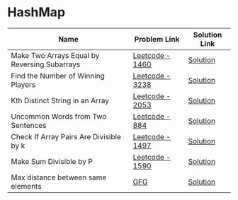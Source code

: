 # HashMap


| Name       | Problem Link                       | Solution Link                     |
|--------------------|------------------------------------|-----------------------------------|
| Make Two Arrays Equal by Reversing Subarrays          | [Leetcode - 1460](https://leetcode.com/problems/make-two-arrays-equal-by-reversing-subarrays)                | [Solution](https://github.com/moinhameed27/Ultimate-DSA/blob/main/Array/Easy/Make%20Two%20Arrays%20Equal%20by%20Reversing%20Subarrays.cpp)              |
| Find the Number of Winning Players         | [Leetcode - 3238](https://leetcode.com/problems/find-the-number-of-winning-players/description/)                | [Solution](https://github.com/moinhameed27/Ultimate-DSA/blob/main/Array/Easy/Find%20the%20Number%20of%20Winning%20Players.cpp)              |
| Kth Distinct String in an Array         | [Leetcode - 2053](https://leetcode.com/problems/kth-distinct-string-in-an-array/description/)                | [Solution](https://github.com/moinhameed27/Ultimate-DSA/blob/main/HashMap/Kth%20Distinct%20String%20in%20an%20Array.java)              |
| Uncommon Words from Two Sentences         | [Leetcode - 884](https://leetcode.com/problems/uncommon-words-from-two-sentences/description/)                | [Solution](https://github.com/moinhameed27/Ultimate-DSA/blob/main/HashMap/Uncommon%20Words%20from%20Two%20Sentences.cpp)              |
| Check If Array Pairs Are Divisible by k         | [Leetcode - 1497](https://leetcode.com/problems/check-if-array-pairs-are-divisible-by-k/description/)                | [Solution](https://github.com/moinhameed27/Ultimate-DSA/blob/main/HashMap/Check%20If%20Array%20Pairs%20Are%20Divisible%20by%20k.cpp)              |
| Make Sum Divisible by P         | [Leetcode - 1590](https://leetcode.com/problems/make-sum-divisible-by-p/description/)                | [Solution](https://github.com/moinhameed27/Ultimate-DSA/blob/main/HashMap/Make%20Sum%20Divisible%20by%20P.cpp)              |
| Max distance between same elements         | [GFG](https://www.geeksforgeeks.org/problems/max-distance-between-same-elements/1)                | [Solution](https://github.com/moinhameed27/Ultimate-DSA/blob/main/HashMap/Max%20distance%20between%20same%20elements.cpp)              |